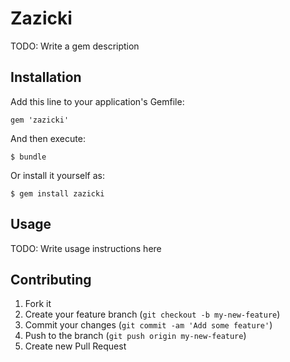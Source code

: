 # Zazicki

TODO: Write a gem description

## Installation

Add this line to your application's Gemfile:

    gem 'zazicki'

And then execute:

    $ bundle

Or install it yourself as:

    $ gem install zazicki

## Usage

TODO: Write usage instructions here

## Contributing

1. Fork it
2. Create your feature branch (`git checkout -b my-new-feature`)
3. Commit your changes (`git commit -am 'Add some feature'`)
4. Push to the branch (`git push origin my-new-feature`)
5. Create new Pull Request
